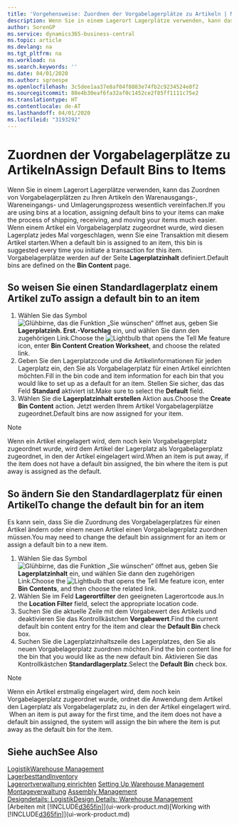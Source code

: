 ```yaml
---
title: 'Vorgehensweise: Zuordnen der Vorgabelagerplätze zu Artikeln | Microsoft Docs'
description: Wenn Sie in einem Lagerort Lagerplätze verwenden, kann das Zuordnen von Vorgabelagerplätzen zu Ihren Artikeln den Warenausgangs-, Wareneingangs- und Umlagerungsprozess wesentlich vereinfachen. Wenn einem Artikel ein Vorgabelagerplatz zugeordnet wurde, wird diesen Lagerplatz jedes Mal vorgeschlagen, wenn Sie eine Transaktion mit diesem Artikel starten.
author: SorenGP
ms.service: dynamics365-business-central
ms.topic: article
ms.devlang: na
ms.tgt_pltfrm: na
ms.workload: na
ms.search.keywords: ''
ms.date: 04/01/2020
ms.author: sgroespe
ms.openlocfilehash: 3c5dee1aa37e8af04f8883e74fb2c9234524e8f2
ms.sourcegitcommit: 88e4b30eaf6fa32af0c1452ce2f85ff1111c75e2
ms.translationtype: HT
ms.contentlocale: de-AT
ms.lasthandoff: 04/01/2020
ms.locfileid: "3193292"
---
```

# <a name="assign-default-bins-to-items"></a><span data-ttu-id="d0dfc-104">Zuordnen der Vorgabelagerplätze zu Artikeln</span><span class="sxs-lookup"><span data-stu-id="d0dfc-104">Assign Default Bins to Items</span></span>
<span data-ttu-id="d0dfc-105">Wenn Sie in einem Lagerort Lagerplätze verwenden, kann das Zuordnen von Vorgabelagerplätzen zu Ihren Artikeln den Warenausgangs-, Wareneingangs- und Umlagerungsprozess wesentlich vereinfachen.</span><span class="sxs-lookup"><span data-stu-id="d0dfc-105">If you are using bins at a location, assigning default bins to your items can make the process of shipping, receiving, and moving your items much easier.</span></span> <span data-ttu-id="d0dfc-106">Wenn einem Artikel ein Vorgabelagerplatz zugeordnet wurde, wird diesen Lagerplatz jedes Mal vorgeschlagen, wenn Sie eine Transaktion mit diesem Artikel starten.</span><span class="sxs-lookup"><span data-stu-id="d0dfc-106">When a default bin is assigned to an item, this bin is suggested every time you initiate a transaction for this item.</span></span> <span data-ttu-id="d0dfc-107">Vorgabelagerplätze werden auf der Seite **Lagerplatzinhalt** definiert.</span><span class="sxs-lookup"><span data-stu-id="d0dfc-107">Default bins are defined on the **Bin Content** page.</span></span>  

## <a name="to-assign-a-default-bin-to-an-item"></a><span data-ttu-id="d0dfc-108">So weisen Sie einen Standardlagerplatz einem Artikel zu</span><span class="sxs-lookup"><span data-stu-id="d0dfc-108">To assign a default bin to an item</span></span>
1.  <span data-ttu-id="d0dfc-109">Wählen Sie das Symbol ![Glühbirne, das die Funktion „Sie wünschen“ öffnet](media/ui-search/search_small.png "Tell Me-Funktion") aus, geben Sie **Lagerplatzinh. Erst.-Vorschlag** ein, und wählen Sie dann den zugehörigen Link.</span><span class="sxs-lookup"><span data-stu-id="d0dfc-109">Choose the ![Lightbulb that opens the Tell Me feature](media/ui-search/search_small.png "Tell me what you want to do") icon, enter **Bin Content Creation Worksheet**, and choose the related link.</span></span>  
2.  <span data-ttu-id="d0dfc-110">Geben Sie den Lagerplatzcode und die Artikelinformationen für jeden Lagerplatz ein, den Sie als Vorgabelagerplatz für einen Artikel einrichten möchten.</span><span class="sxs-lookup"><span data-stu-id="d0dfc-110">Fill in the bin code and item information for each bin that you would like to set up as a default for an item.</span></span> <span data-ttu-id="d0dfc-111">Stellen Sie sicher, das das Feld **Standard** aktiviert ist.</span><span class="sxs-lookup"><span data-stu-id="d0dfc-111">Make sure to select the **Default** field.</span></span>  
3.  <span data-ttu-id="d0dfc-112">Wählen Sie die **Lagerplatzinhalt erstellen** Aktion aus.</span><span class="sxs-lookup"><span data-stu-id="d0dfc-112">Choose the **Create Bin Content** action.</span></span> <span data-ttu-id="d0dfc-113">Jetzt werden Ihrem Artikel Vorgabelagerplätze zugeordnet.</span><span class="sxs-lookup"><span data-stu-id="d0dfc-113">Default bins are now assigned for your item.</span></span>  

> [!NOTE]  
>  <span data-ttu-id="d0dfc-114">Wenn ein Artikel eingelagert wird, dem noch kein Vorgabelagerplatz zugeordnet wurde, wird dem Artikel der Lagerplatz als Vorgabelagerplatz zugeordnet, in den der Artikel eingelagert wird.</span><span class="sxs-lookup"><span data-stu-id="d0dfc-114">When an item is put away, if the item does not have a default bin assigned, the bin where the item is put away is assigned as the default.</span></span>  

## <a name="to-change-the-default-bin-for-an-item"></a><span data-ttu-id="d0dfc-115">So ändern Sie den Standardlagerplatz für einen Artikel</span><span class="sxs-lookup"><span data-stu-id="d0dfc-115">To change the default bin for an item</span></span>  
<span data-ttu-id="d0dfc-116">Es kann sein, dass Sie die Zuordnung des Vorgabelagerplatzes für einen Artikel ändern oder einem neuen Artikel einen Vorgabelagerplatz zuordnen müssen.</span><span class="sxs-lookup"><span data-stu-id="d0dfc-116">You may need to change the default bin assignment for an item or assign a default bin to a new item.</span></span>    
1.  <span data-ttu-id="d0dfc-117">Wählen Sie das Symbol ![Glühbirne, das die Funktion „Sie wünschen“ öffnet](media/ui-search/search_small.png "Tell Me-Funktion") aus, geben Sie **Lagerplatzinhalt** ein, und wählen Sie dann den zugehörigen Link.</span><span class="sxs-lookup"><span data-stu-id="d0dfc-117">Choose the ![Lightbulb that opens the Tell Me feature](media/ui-search/search_small.png "Tell me what you want to do") icon, enter **Bin Contents**, and then choose the related link.</span></span>  
2.  <span data-ttu-id="d0dfc-118">Wählen Sie im Feld **Lagerortfilter** den geeigneten Lagerortcode aus.</span><span class="sxs-lookup"><span data-stu-id="d0dfc-118">In the **Location Filter** field, select the appropriate location code.</span></span>  
3.  <span data-ttu-id="d0dfc-119">Suchen Sie die aktuelle Zeile mit dem Vorgabewert des Artikels und deaktivieren Sie das Kontrollkästchen **Vorgabewert**.</span><span class="sxs-lookup"><span data-stu-id="d0dfc-119">Find the current default bin content entry for the item and clear the **Default Bin** check box.</span></span>  
4.  <span data-ttu-id="d0dfc-120">Suchen Sie die Lagerplatzinhaltszeile des Lagerplatzes, den Sie als neuen Vorgabelagerplatz zuordnen möchten.</span><span class="sxs-lookup"><span data-stu-id="d0dfc-120">Find the bin content line for the bin that you would like as the new default bin.</span></span> <span data-ttu-id="d0dfc-121">Aktivieren Sie das Kontrollkästchen **Standardlagerplatz**.</span><span class="sxs-lookup"><span data-stu-id="d0dfc-121">Select the **Default Bin** check box.</span></span>  

> [!NOTE]  
>  <span data-ttu-id="d0dfc-122">Wenn ein Artikel erstmalig eingelagert wird, dem noch kein Vorgabelagerplatz zugeordnet wurde, ordnet die Anwendung dem Artikel den Lagerplatz als Vorgabelagerplatz zu, in den der Artikel eingelagert wird.  </span><span class="sxs-lookup"><span data-stu-id="d0dfc-122">When an item is put away for the first time, and the item does not have a default bin assigned, the system will assign the bin where the item is put away as the default bin for the item.</span></span>  

## <a name="see-also"></a><span data-ttu-id="d0dfc-123">Siehe auch</span><span class="sxs-lookup"><span data-stu-id="d0dfc-123">See Also</span></span>  
[<span data-ttu-id="d0dfc-124">Logistik</span><span class="sxs-lookup"><span data-stu-id="d0dfc-124">Warehouse Management</span></span>](warehouse-manage-warehouse.md)  
[<span data-ttu-id="d0dfc-125">Lagerbesttand</span><span class="sxs-lookup"><span data-stu-id="d0dfc-125">Inventory</span></span>](inventory-manage-inventory.md)  
<span data-ttu-id="d0dfc-126">[Lagerortverwaltung einrichten](warehouse-setup-warehouse.md)   </span><span class="sxs-lookup"><span data-stu-id="d0dfc-126">[Setting Up Warehouse Management](warehouse-setup-warehouse.md)   </span></span>  
<span data-ttu-id="d0dfc-127">[Montageverwaltung](assembly-assemble-items.md)  </span><span class="sxs-lookup"><span data-stu-id="d0dfc-127">[Assembly Management](assembly-assemble-items.md)  </span></span>  
[<span data-ttu-id="d0dfc-128">Designdetails: Logistik</span><span class="sxs-lookup"><span data-stu-id="d0dfc-128">Design Details: Warehouse Management</span></span>](design-details-warehouse-management.md)  
<span data-ttu-id="d0dfc-129">[Arbeiten mit [!INCLUDE[d365fin](includes/d365fin_md.md)]](ui-work-product.md)</span><span class="sxs-lookup"><span data-stu-id="d0dfc-129">[Working with [!INCLUDE[d365fin](includes/d365fin_md.md)]](ui-work-product.md)</span></span>
